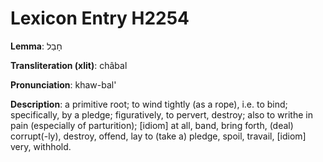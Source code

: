 # Lexicon Entry H2254

**Lemma**: חָבַל

**Transliteration (xlit)**: châbal

**Pronunciation**: khaw-bal'

**Description**:
a primitive root; to wind tightly (as a rope), i.e. to bind; specifically, by a pledge; figuratively, to pervert, destroy; also to writhe in pain (especially of parturition); [idiom] at all, band, bring forth, (deal) corrupt(-ly), destroy, offend, lay to (take a) pledge, spoil, travail, [idiom] very, withhold.
